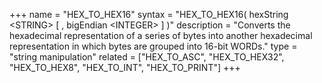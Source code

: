 +++
name = "HEX_TO_HEX16"
syntax = "HEX_TO_HEX16( hexString &lt;STRING&gt; [ , bigEndian &lt;INTEGER&gt; ] )"
description = "Converts the hexadecimal representation of a series of bytes into another hexadecimal representation in which bytes are grouped into 16-bit WORDs."
type = "string manipulation"
related = ["HEX_TO_ASC", "HEX_TO_HEX32", "HEX_TO_HEX8", "HEX_TO_INT", "HEX_TO_PRINT"]
+++

